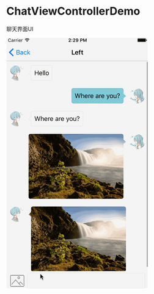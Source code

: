 # ChatViewControllerDemo
聊天界面UI

![image](https://github.com/Yanyinghenmei/ChatViewControllerDemo/raw/master/image.gif)
